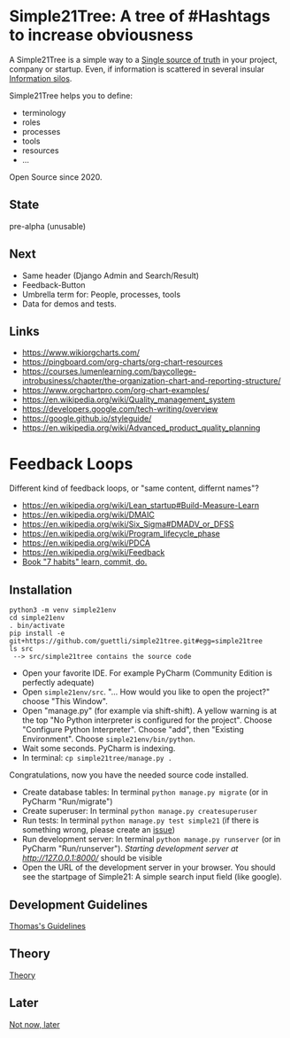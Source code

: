 # Simple21Tree: A tree of #Hashtags to increase obviousness


A Simple21Tree is a simple way to a [Single source of truth](https://en.wikipedia.org/wiki/Single_source_of_truth)
 in your project, company or startup. Even, if information is scattered
 in several insular [Information silos](https://en.wikipedia.org/wiki/Information_silo).

Simple21Tree helps you to define:

* terminology
* roles
* processes
* tools
* resources
* ...

Open Source since 2020.

## State
pre-alpha (unusable)

## Next
* Same header (Django Admin and Search/Result)
* Feedback-Button
* Umbrella term for: People, processes, tools
* Data for demos and tests.

## Links
* https://www.wikiorgcharts.com/
* https://pingboard.com/org-charts/org-chart-resources
* https://courses.lumenlearning.com/baycollege-introbusiness/chapter/the-organization-chart-and-reporting-structure/
* https://www.orgchartpro.com/org-chart-examples/
* https://en.wikipedia.org/wiki/Quality_management_system
* https://developers.google.com/tech-writing/overview
* https://google.github.io/styleguide/
* https://en.wikipedia.org/wiki/Advanced_product_quality_planning

# Feedback Loops

Different kind of feedback loops, or "same content, differnt names"?

* https://en.wikipedia.org/wiki/Lean_startup#Build-Measure-Learn
* https://en.wikipedia.org/wiki/DMAIC
* https://en.wikipedia.org/wiki/Six_Sigma#DMADV_or_DFSS
* https://en.wikipedia.org/wiki/Program_lifecycle_phase
* https://en.wikipedia.org/wiki/PDCA
* https://en.wikipedia.org/wiki/Feedback
* [Book "7 habits" learn, commit, do.](https://en.wikipedia.org/wiki/The_7_Habits_of_Highly_Effective_People#Continual_improvement)

## Installation
```
python3 -m venv simple21env
cd simple21env
. bin/activate
pip install -e git+https://github.com/guettli/simple21tree.git#egg=simple21tree
ls src
 --> src/simple21tree contains the source code
 ```
 
* Open your favorite IDE. For example PyCharm (Community Edition is perfectly adequate)
* Open `simple21env/src`. "... How would you like to open the project?" choose "This Window".
* Open "manage.py" (for example via shift-shift). A yellow warning is at the top "No Python interpreter is configured for the project". Choose "Configure Python Interpreter". Choose "add", then "Existing Environment". Choose `simple21env/bin/python`.
* Wait some seconds. PyCharm is indexing.
* In terminal: `cp simple21tree/manage.py .`

Congratulations, now you have the needed source code installed.


* Create database tables: In terminal `python manage.py migrate` (or in PyCharm "Run/migrate")
* Create superuser: In terminal `python manage.py createsuperuser`
* Run tests: In terminal `python manage.py test simple21` (if there is something wrong, please create an [issue](https://github.com/guettli/simple21tree/issues))
* Run development server: In terminal `python manage.py runserver` (or in PyCharm "Run/runserver"). *Starting development server at http://127.0.0.1:8000/* should be visible
* Open the URL of the development server in your browser. You should see the startpage of Simple21: A simple search input field (like google).
 
## Development Guidelines

[Thomas's Guidelines](https://github.com/guettli/programming-guidelines)

## Theory
[Theory](THEORY.md)

## Later
[Not now, later](LATER.md)

